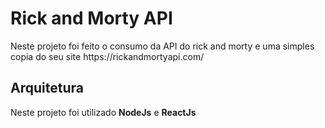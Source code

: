 <h1>Rick and Morty API </h1>

<p> Neste projeto foi feito o consumo da API do rick and morty e uma simples copia do seu site https://rickandmortyapi.com/</p>

<h2>Arquitetura</h2>

<p>Neste projeto foi utilizado <strong>NodeJs</strong> e <strong>ReactJs</strong></p>

